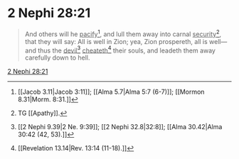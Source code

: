 # 2 Nephi 28:21

> And others will he <u>pacify</u>[^a], and lull them away into carnal <u>security</u>[^b], that they will say: All is well in Zion; yea, Zion prospereth, all is well—and thus the <u>devil</u>[^c] <u>cheateth</u>[^d] their souls, and leadeth them away carefully down to hell.

[2 Nephi 28:21](https://www.churchofjesuschrist.org/study/scriptures/bofm/2-ne/28?lang=eng&id=p21#p21)


[^a]: [[Jacob 3.11|Jacob 3:11]]; [[Alma 5.7|Alma 5:7 (6-7)]]; [[Mormon 8.31|Morm. 8:31.]]
[^b]: TG [[Apathy]].
[^c]: [[2 Nephi 9.39|2 Ne. 9:39]]; [[2 Nephi 32.8|32:8]]; [[Alma 30.42|Alma 30:42 (42, 53).]]
[^d]: [[Revelation 13.14|Rev. 13:14 (11-18).]]
